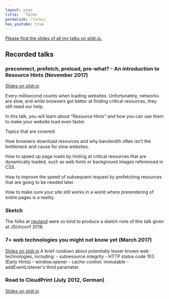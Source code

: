 ```yaml
---
layout: page
title:  'Talks'
permalink: /talks/
has_youtube: true
---
```


[Please find the slides of all my talks on slidr.io.](https://slidr.io/robin-drexler/)

## Recorded talks

### preconnect, prefetch, preload, pre-what? - An introduction to Resource Hints (November 2017)

[Slides on slidr.io](https://slidr.io/robin-drexler/preconnect-prefetch-preload-pre-what-an-introduction-to-resource-hints#1)

Every millisecond counts when loading websites. Unfortunately, networks are slow, and while browsers got better at finding critical resources, they still need our help.

In this talk, you will learn about “Resource Hints” and how you can use them to make your website load even faster.

Topics that are covered:

How browsers download resources and why bandwidth often isn’t the bottleneck and cause for slow websites.

How to speed up page loads by hinting at critical resources that are dynamically loaded, such as web fonts or background images referenced in CSS.

How to improve the speed of subsequent request by prefetching resources that are going to be needed later.

How to make sure your site still works in a world where prerendering of entire pages is a reality.

<amp-youtube width="480"
  height="270"
  layout="responsive"
  data-videoid="S0LuakIy65Y">
</amp-youtube>

### Sketch

The folks at [neuland](https://twitter.com/neuland/status/987689237926633472) were so kind to produce a sketch note of this talk given at JSUnconf 2018.
<amp-img
  height="2048"
  width="1344"
  layout="responsive" src="/assets/img/preload-sketch.jpg">
</amp-img>

### 7+ web technologies you might not know yet (March 2017)

[Slides on slidr.io](https://slidr.io/robin-drexler/7-web-technologies-you-might-not-know-yet#1)
A brief rundown about potentially lesser known web technologies, including: - subresource integrity - HTTP status code 103 (Early Hints) - window.opener - cache-control: immutable - addEventListener's third parameter.

<amp-youtube width="480"
  height="270"
  layout="responsive"
  data-videoid="4ev8zWpKhzI">
</amp-youtube>

### Road to CloudPrint (July 2012, German)

[Slides on slidr.io](https://slidr.io/robin-drexler/road-to-google-cloud-print#1)
<amp-youtube width="480"
  height="270"
  layout="responsive"
  data-videoid="3CxTKvnqRmY">
</amp-youtube>
